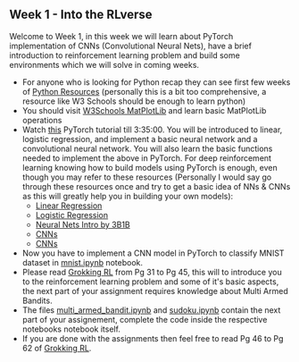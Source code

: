 ## Week 1 - Into the RLverse

Welcome to Week 1, in this week we will learn about PyTorch implementation of CNNs (Convolutional Neural Nets), have a brief introduction to reinforcement learning problem and build some environments which we will solve in coming weeks.

- For anyone who is looking for Python recap they can see first few weeks of [Python Resources](https://github.com/wncc/learners-space/tree/master/Python) (personally this is a bit too comprehensive, a resource like W3 Schools should be enough to learn python)
- You should visit [W3Schools MatPlotLib](https://www.w3schools.com/python/matplotlib_intro.asp) and learn basic MatPlotLib operations
- Watch [this](https://youtu.be/c36lUUr864M?si=eApDWpXPrwyqHOo1) PyTorch tutorial till 3:35:00. You will be introduced to linear, logistic regression, and implement a basic neural network and a convolutional neural network. You will also learn the basic functions needed to implement the above in PyTorch. For deep reinforcement learning knowing how to build models using PyTorch is enough, even though you may refer to these resources (Personally I would say go through these resources once and try to get a basic idea of NNs & CNNs as this will greatly help you in building your own models):
    - [Linear Regression](https://www.geeksforgeeks.org/linear-regression-python-implementation/)
    - [Logistic Regression](https://www.geeksforgeeks.org/understanding-logistic-regression/)
    - [Neural Nets Intro by 3B1B](https://www.youtube.com/playlist?list=PLZHQObOWTQDNU6R1_67000Dx_ZCJB-3pi)
    - [CNNs](https://www.geeksforgeeks.org/introduction-convolution-neural-network/)
    - [CNNs](https://youtu.be/iaSUYvmCekI?si=eaxRFbGiiLgKO8L4)
- Now you have to implement a CNN model in PyTorch to classify MNIST dataset in [mnist.ipynb](./mnist.ipynb) notebook.
- Please read [Grokking RL](../GrokkingRL.pdf) from Pg 31 to Pg 45, this will to introduce you to the reinforcement learning problem and some of it's basic aspects, the next part of your assignment requires knowledge about Multi Armed Bandits.
- The files [multi_armed_bandit.ipynb](./multi_armed_bandits.ipynb) and [sudoku.ipynb](./sudoku.ipynb) contain the next part of your assignement, complete the code inside the respective notebooks notebook itself.
- If you are done with the assignments then feel free to read Pg 46 to Pg 62 of [Grokking RL](../GrokkingRL.pdf).